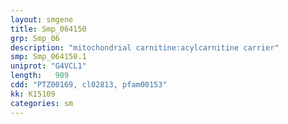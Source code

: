 ```yaml
---
layout: smgene
title: Smp_064150
grp: Smp_06
description: "mitochondrial carnitine:acylcarnitine carrier"
smp: Smp_064150.1
uniprot: "G4VCL1"
length:   909
cdd: "PTZ00169, cl02813, pfam00153"
kk: K15109
categories: sm
---
```

